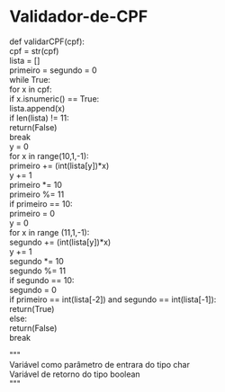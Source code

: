 # Validador-de-CPF
def validarCPF(cpf):<br>
    cpf = str(cpf)<br>
    lista = []<br>
    primeiro = segundo = 0<br>
    while True:<br>
        for x in cpf:<br>
            if x.isnumeric() == True:<br>
                lista.append(x)<br>
        if len(lista) != 11:<br>
            return(False)<br>
            break<br>
        y = 0<br>
        for x in range(10,1,-1):<br>
            primeiro += (int(lista[y])*x)<br>
            y += 1<br>
        primeiro *= 10<br>
        primeiro %= 11<br>
        if primeiro == 10:<br>
            primeiro = 0<br>
        y = 0<br>
        for x in range (11,1,-1):<br>
            segundo += (int(lista[y])*x)<br>
            y += 1<br>
        segundo *= 10<br>
        segundo %= 11<br>
        if segundo == 10:<br>
            segundo = 0<br>
        if primeiro == int(lista[-2]) and segundo == int(lista[-1]):<br>
            return(True)<br>
        else:<br>
            return(False)<br>
        break<br>

"""<br>
Variável como parâmetro de entrara do tipo char<br>
Variável de retorno do tipo boolean<br>
"""
